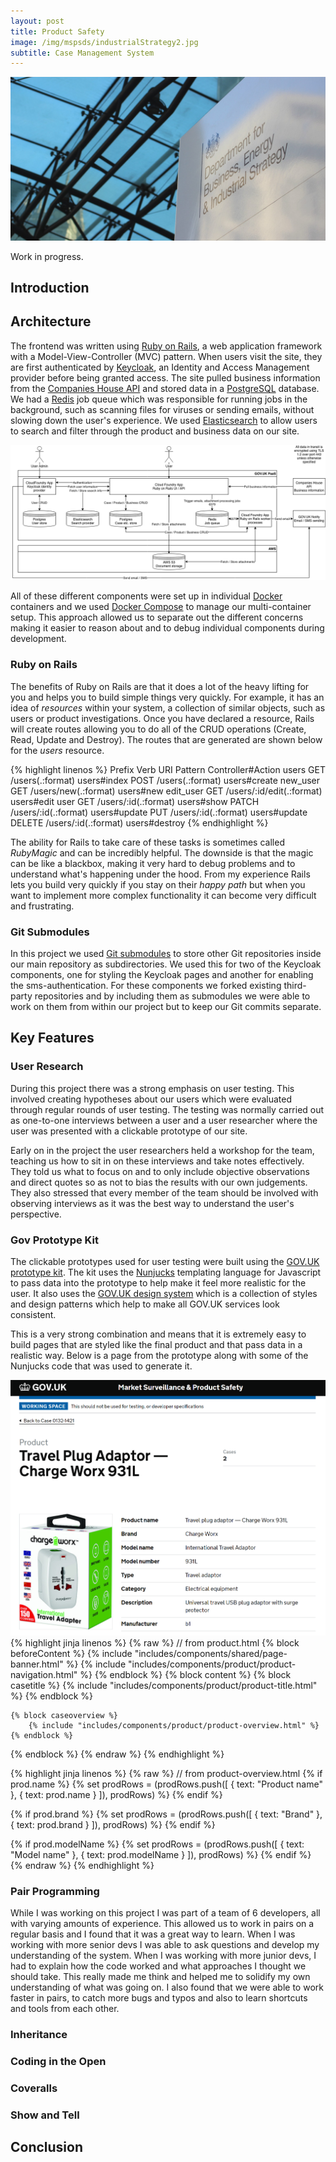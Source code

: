 ```yaml
---
layout: post
title: Product Safety
image: /img/mspsds/industrialStrategy2.jpg
subtitle: Case Management System
---
```


![Energy Saving Advice Service](/img/mspsds/beisHeader.jpg)


Work in progress.

## Introduction

<!-- Also a BEIS project

I actually worked on another BEIS project in between (SME), the bench stuff (google maps).

I was part of a team building a case management system for the Office for Product Safety and Standards (OPSS) which is part of the Government Department for Business, Energy and Industrial Strategy (BEIS). This work was in preparation for when the UK leaves the European Union in March 2019.


to help the UK prepare to leave the 


Brexit project

Large team, 2xUR, 2xDUX, scrum master, project manager, product owner, tl, 6xdevs, tester.
Large team, understanding different roles and working together

Working offsite. -->



## Architecture

The frontend was written using [Ruby on Rails](https://rubyonrails.org/), a web application framework with a Model-View-Controller (MVC) pattern. When users visit the site, they are first authenticated by [Keycloak](https://www.keycloak.org/), an Identity and Access Management provider before being granted access. The site pulled business information from the [Companies House API](https://developer.companieshouse.gov.uk/api/docs/) and stored data in a [PostgreSQL](https://www.postgresql.org/) database. We had a [Redis](https://redis.io/) job queue which was responsible for running jobs in the background, such as scanning files for viruses or sending emails, without slowing down the user's experience.  We used [Elasticsearch](https://www.elastic.co/) to allow users to search and filter through the product and business data on our site.

![Architecture diagram](/img/mspsds/architecture.png)

All of these different components were set up in individual [Docker](https://www.docker.com/) containers and we used [Docker Compose](https://docs.docker.com/compose/overview/) to manage our multi-container setup. This approach allowed us to separate out the different concerns making it easier to reason about and to debug individual components during development.


### Ruby on Rails
The benefits of Ruby on Rails are that it does a lot of the heavy lifting for you and helps you to build simple things very quickly. For example, it has an idea of _resources_ within your system, a collection of similar objects, such as users or product investigations. Once you have declared a resource, Rails will create routes allowing you to do all of the CRUD operations (Create, Read, Update and Destroy). The routes that are generated are shown below for the _users_ resource.

{% highlight linenos %}
       Prefix Verb          URI Pattern                    Controller#Action
        users GET           /users(.:format)               users#index
              POST          /users(.:format)               users#create
     new_user GET           /users/new(.:format)           users#new
    edit_user GET           /users/:id/edit(.:format)      users#edit
         user GET           /users/:id(.:format)           users#show
              PATCH         /users/:id(.:format)           users#update
              PUT           /users/:id(.:format)           users#update
              DELETE        /users/:id(.:format)           users#destroy
{% endhighlight %}

The ability for Rails to take care of these tasks is sometimes called _RubyMagic_ and can be incredibly helpful. The downside is that the magic can be like a blackbox, making it very hard to debug problems and to understand what's happening under the hood. From my experience Rails lets you build very quickly if you stay on their _happy path_ but when you want to implement more complex functionality it can become very difficult and frustrating.


### Git Submodules

In this project we used [Git submodules](https://git-scm.com/book/en/v2/Git-Tools-Submodules) to store other Git repositories inside our main repository as subdirectories. We used this for two of the Keycloak components, one for styling the Keycloak pages and another for enabling the sms-authentication. For these components we forked existing third-party repositories and by including them as submodules we were able to work on them from within our project but to keep our Git commits separate.


## Key Features

### User Research

During this project there was a strong emphasis on user testing. This involved creating hypotheses about our users which were evaluated through regular rounds of user testing. The testing was normally carried out as one-to-one interviews between a user and a user researcher where the user was presented with a clickable prototype of our site.

Early on in the project the user researchers held a workshop for the team, teaching us how to sit in on these interviews and take notes effectively. They told us what to focus on and to only include objective observations and direct quotes so as not to bias the results with our own judgements. They also stressed that every member of the team should be involved with observing interviews as it was the best way to understand the user's perspective.

<!-- After the workshop I was able to sit in multiple interviews and I learnt 

then holding interviews where we would present the users with prototypes, then we would evaluate the results and use the learnings to improve the site before it went into production code.

Users first - one of the msost important things I learnt on this project
JIRA board of user stories
User research sessions
Rapid cycle of UR/UX/Dev -->

### Gov Prototype Kit

The clickable prototypes used for user testing were built using the [GOV.UK prototype kit](https://govuk-prototype-kit.herokuapp.com/docs). The kit uses the [Nunjucks](https://mozilla.github.io/nunjucks/templating.html) templating language for Javascript to pass data into the prototype to help make it feel more realistic for the user. It also uses the [GOV.UK design system](https://design-system.service.gov.uk/) which is a collection of styles and design patterns which help to make all GOV.UK services look consistent.

This is a very strong combination and means that it is extremely easy to build pages that are styled like the final product and that pass data in a realistic way. Below is a page from the prototype along with some of the Nunjucks code that was used to generate it.

![Product page from the prototype](/img/mspsds/productPage.png)
{% highlight jinja linenos %}
{% raw %}
// from product.html
{% block beforeContent %}
    {% include "includes/components/shared/page-banner.html" %}
    {% include "includes/components/product/product-navigation.html" %}
{% endblock %}
{% block content %}
    {% block casetitle %}
        {% include "includes/components/product/product-title.html" %}
    {% endblock %}

    {% block caseoverview %}
        {% include "includes/components/product/product-overview.html" %}
    {% endblock %}
{% endblock %}
{% endraw %}
{% endhighlight %}

{% highlight jinja linenos %}
{% raw %}
// from product-overview.html
 {% if prod.name %}
      {% set prodRows = (prodRows.push([
            { text: "Product name" },
            { text: prod.name  }
      ]), prodRows) %}
  {% endif %}

  {% if prod.brand %}
      {% set prodRows = (prodRows.push([
            { text: "Brand" },
            { text: prod.brand  }
      ]), prodRows) %}
  {% endif %}

  {% if prod.modelName %}
      {% set prodRows = (prodRows.push([
                { text: "Model name" },
                { text: prod.modelName  }
      ]), prodRows) %}
  {% endif %}
{% endraw %}
{% endhighlight %}

### Pair Programming

While I was working on this project I was part of a team of 6 developers, all with varying amounts of experience. This allowed us to work in pairs on a regular basis and I found that it was a great way to learn. When I was working with more senior devs I was able to ask questions and develop my understanding of the system. When I was working with more junior devs, I had to explain how the code worked and what approaches I thought we should take. This really made me think and helped me to solidify my own understanding of what was going on. I also found that we were able to work faster in pairs, to catch more bugs and typos and also to learn shortcuts and tools from each other.

### Inheritance
<!-- Inheritance for audit activities -->



### Coding in the Open

### Coveralls
<!-- Code coverage for enforcing tests -->

### Show and Tell


<!-- Setting up 2FA with Keycloak and Notify -->
## Conclusion


 
